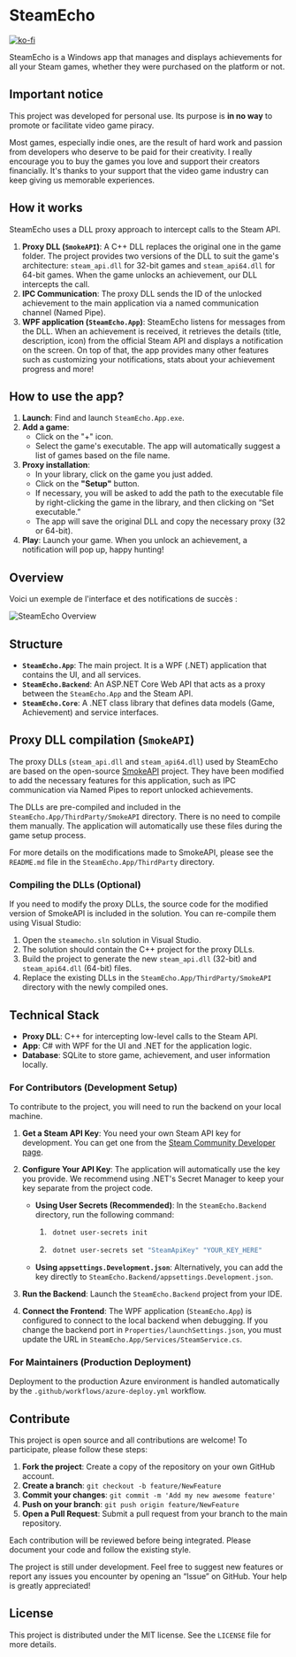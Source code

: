 # SteamEcho

[![ko-fi](https://ko-fi.com/img/githubbutton_sm.svg)](https://ko-fi.com/timotheemassa)

SteamEcho is a Windows app that manages and displays achievements for all your Steam games, whether they were purchased on the platform or not. 

## Important notice

This project was developed for personal use. Its purpose is **in no way** to promote or facilitate video game piracy.

Most games, especially indie ones, are the result of hard work and passion from developers who deserve to be paid for their creativity. I really encourage you to buy the games you love and support their creators financially. It's thanks to your support that the video game industry can keep giving us memorable experiences.

## How it works

SteamEcho uses a DLL proxy approach to intercept calls to the Steam API.

1.  **Proxy DLL (`SmokeAPI`)**: A C++ DLL replaces the original one in the game folder. The project provides two versions of the DLL to suit the game's architecture: `steam_api.dll` for 32-bit games and `steam_api64.dll` for 64-bit games. When the game unlocks an achievement, our DLL intercepts the call.
2.  **IPC Communication**: The proxy DLL sends the ID of the unlocked achievement to the main application via a named communication channel (Named Pipe).
3.  **WPF application (`SteamEcho.App`)**: SteamEcho listens for messages from the DLL. When an achievement is received, it retrieves the details (title, description, icon) from the official Steam API and displays a notification on the screen. 
On top of that, the app provides many other features such as customizing your notifications, stats about your achievement progress and more!

## How to use the app?

1.  **Launch**: Find and launch `SteamEcho.App.exe`.
2.  **Add a game**:
    *   Click on the "+" icon.
    *   Select the game's executable. The app will automatically suggest a list of games based on the file name.
3.  **Proxy installation**:
    *   In your library, click on the game you just added.
    *   Click on the **"Setup"** button.
    *   If necessary, you will be asked to add the path to the executable file by right-clicking the game in the library, and then clicking on “Set executable.”
    *   The app will save the original DLL and copy the necessary proxy (32 or 64-bit).
4.  **Play**: Launch your game. When you unlock an achievement, a notification will pop up, happy hunting!

## Overview

Voici un exemple de l'interface et des notifications de succès :

![SteamEcho Overview](SteamEcho.App/Assets/Gifs/achievement_notification.gif)

## Structure

*   **`SteamEcho.App`**: The main project. It is a WPF (.NET) application that contains the UI, and all services.
* **`SteamEcho.Backend`**: An ASP.NET Core Web API that acts as a proxy between the `SteamEcho.App` and the Steam API.
*   **`SteamEcho.Core`**: A .NET class library that defines data models (Game, Achievement) and service interfaces.

## Proxy DLL compilation (`SmokeAPI`)

The proxy DLLs (`steam_api.dll` and `steam_api64.dll`) used by SteamEcho are based on the open-source [SmokeAPI](https://github.com/acidicoala/SmokeAPI) project. They have been modified to add the necessary features for this application, such as IPC communication via Named Pipes to report unlocked achievements.

The DLLs are pre-compiled and included in the `SteamEcho.App/ThirdParty/SmokeAPI` directory. There is no need to compile them manually. The application will automatically use these files during the game setup process.

For more details on the modifications made to SmokeAPI, please see the `README.md` file in the `SteamEcho.App/ThirdParty` directory.

### Compiling the DLLs (Optional)

If you need to modify the proxy DLLs, the source code for the modified version of SmokeAPI is included in the solution. You can re-compile them using Visual Studio:

1.  Open the `steamecho.sln` solution in Visual Studio.
2.  The solution should contain the C++ project for the proxy DLLs.
3.  Build the project to generate the new `steam_api.dll` (32-bit) and `steam_api64.dll` (64-bit) files.
4.  Replace the existing DLLs in the `SteamEcho.App/ThirdParty/SmokeAPI` directory with the newly compiled ones.

## Technical Stack

*   **Proxy DLL**: C++ for intercepting low-level calls to the Steam API.
*   **App**: C# with WPF for the UI and .NET for the application logic.
*   **Database**: SQLite to store game, achievement, and user information locally.

### For Contributors (Development Setup)

To contribute to the project, you will need to run the backend on your local machine.

1.  **Get a Steam API Key**: You need your own Steam API key for development. You can get one from the [Steam Community Developer page](https://steamcommunity.com/dev/apikey).

2.  **Configure Your API Key**: The application will automatically use the key you provide. We recommend using .NET's Secret Manager to keep your key separate from the project code.
    *   **Using User Secrets (Recommended)**: In the `SteamEcho.Backend` directory, run the following command:
        1. ```bash
            dotnet user-secrets init
            ```

        2. ```bash
            dotnet user-secrets set "SteamApiKey" "YOUR_KEY_HERE"
            ```
    *   **Using `appsettings.Development.json`**: Alternatively, you can add the key directly to `SteamEcho.Backend/appsettings.Development.json`.

3.  **Run the Backend**: Launch the `SteamEcho.Backend` project from your IDE.

4.  **Connect the Frontend**: The WPF application (`SteamEcho.App`) is configured to connect to the local backend when debugging. If you change the backend port in `Properties/launchSettings.json`, you must update the URL in `SteamEcho.App/Services/SteamService.cs`.

### For Maintainers (Production Deployment)

Deployment to the production Azure environment is handled automatically by the `.github/workflows/azure-deploy.yml` workflow.

## Contribute

This project is open source and all contributions are welcome! To participate, please follow these steps:

1.  **Fork the project**: Create a copy of the repository on your own GitHub account.
2.  **Create a branch**: `git checkout -b feature/NewFeature`
3.  **Commit your changes**: `git commit -m 'Add my new awesome feature'`
4.  **Push on your branch**: `git push origin feature/NewFeature`
5.  **Open a Pull Request**: Submit a pull request from your branch to the main repository.

Each contribution will be reviewed before being integrated. Please document your code and follow the existing style.

The project is still under development. Feel free to suggest new features or report any issues you encounter by opening an “Issue” on GitHub. Your help is greatly appreciated!

## License

This project is distributed under the MIT license. See the `LICENSE` file for more details.